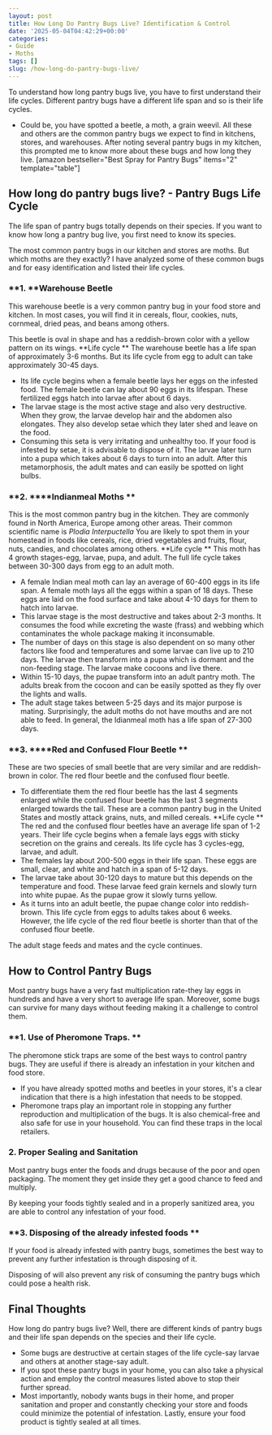 ```yaml
---
layout: post
title: How Long Do Pantry Bugs Live? Identification & Control
date: '2025-05-04T04:42:29+00:00'
categories:
- Guide
- Moths
tags: []
slug: /how-long-do-pantry-bugs-live/
---
```


To understand how long pantry bugs live, you have to first understand their life cycles. Different pantry bugs have a different life span and so is their life cycles.
- Could be, you have spotted a beetle, a moth, a grain weevil. All these and others are the common pantry bugs we expect to find in kitchens, stores, and warehouses.
After noting several pantry bugs in my kitchen, this prompted me to know more about these bugs and how long they live.
[amazon bestseller="Best Spray for Pantry Bugs" items="2" template="table"]
## How long do pantry bugs live? - Pantry Bugs Life Cycle
The life span of pantry bugs totally depends on their species. If you want to know how long a pantry bug live, you first need to know its species.

The most common pantry bugs in our kitchen and stores are moths. But which moths are they exactly? I have analyzed some of these common bugs and for easy identification and listed their life cycles.
### **1. ****Warehouse Beetle**
This warehouse beetle is a very common pantry bug in your food store and kitchen. In most cases, you will find it in cereals, flour, cookies, nuts, cornmeal, dried peas, and beans among others.

This beetle is oval in shape and has a reddish-brown color with a yellow pattern on its wings.
**Life cycle **
The warehouse beetle has a life span of approximately 3-6 months. But its life cycle from egg to adult can take approximately 30-45 days.
- Its life cycle begins when a female beetle lays her eggs on the infested food. The female beetle can lay about 90 eggs in its lifespan. These fertilized eggs hatch into larvae after about 6 days.
- The larvae stage is the most active stage and also very destructive. When they grow, the larvae develop hair and the abdomen also elongates. They also develop setae which they later shed and leave on the food.
- Consuming this seta is very irritating and unhealthy too. If your food is infested by setae, it is advisable to dispose of it.
The larvae later turn into a pupa which takes about 6 days to turn into an adult. After this metamorphosis, the adult mates and can easily be spotted on light bulbs.
### **2. ****Indianmeal Moths **
This is the most common pantry bug in the kitchen. They are commonly found in North America, Europe among other areas. Their common scientific name is
*Plodia Interpuctella*
You are likely to spot them in your homestead in foods like cereals, rice, dried vegetables and fruits, flour, nuts, candies, and chocolates among others.
**Life cycle **
This moth has 4 growth stages-egg, larvae, pupa, and adult. The full life cycle takes between 30-300 days from egg to an adult moth.
- A female Indian meal moth can lay an average of 60-400 eggs in its life span. A female moth lays all the eggs within a span of 18 days. These eggs are laid on the food surface and take about 4-10 days for them to hatch into larvae.
- This larvae stage is the most destructive and takes about 2-3 months. It consumes the food while excreting the waste (frass) and webbing which contaminates the whole package making it inconsumable.
- The number of days on this stage is also dependent on so many other factors like food and temperatures and some larvae can live up to 210 days.
The larvae then transform into a pupa which is dormant and the non-feeding stage. The larvae make cocoons and live there.
- Within 15-10 days, the pupae transform into an adult pantry moth. The adults break from the cocoon and can be easily spotted as they fly over the lights and walls.
- The adult stage takes between 5-25 days and its major purpose is mating. Surprisingly, the adult moths do not have mouths and are not able to feed.
In general, the Idianmeal moth has a life span of 27-300 days.
### **3. ****Red and Confused Flour Beetle **
These are two species of small beetle that are very similar and are reddish-brown in color. The red flour beetle and the confused flour beetle.
- To differentiate them the red flour beetle has the last 4 segments enlarged while the confused flour beetle has the last 3 segments enlarged towards the tail.
These are a common pantry bug in the United States and mostly attack grains, nuts, and milled cereals.
**Life cycle **
The red and the confused flour beetles have an average life span of 1-2 years. Their life cycle begins when a female lays eggs with sticky secretion on the grains and cereals. Its life cycle has 3 cycles-egg, larvae, and adult.
- The females lay about 200-500 eggs in their life span. These eggs are small, clear, and white and hatch in a span of 5-12 days.
- The larvae take about 30-120 days to mature but this depends on the temperature and food. These larvae feed grain kernels and slowly turn into white pupae. As the pupae grow it slowly turns yellow.
- As it turns into an adult beetle, the pupae change color into reddish-brown.
This life cycle from eggs to adults takes about 6 weeks. However, the life cycle of the red flour beetle is shorter than that of the confused flour beetle.

The adult stage feeds and mates and the cycle continues.
## How to Control Pantry Bugs
Most pantry bugs have a very fast multiplication rate-they lay eggs in hundreds and have a very short to average life span. Moreover, some bugs can survive for many days without feeding making it a challenge to control them.
### **1. Use of Pheromone Traps. **
The pheromone stick traps are some of the best ways to control pantry bugs. They are useful if there is already an infestation in your kitchen and food store.
- If you have already spotted moths and beetles in your stores, it's a clear indication that there is a high infestation that needs to be stopped.
- Pheromone traps play an important role in stopping any further reproduction and multiplication of the bugs.
It is also chemical-free and also safe for use in your household. You can find these traps in the local retailers.
### 2. Proper Sealing and Sanitation
Most pantry bugs enter the foods and drugs because of the poor and open packaging. The moment they get inside they get a good chance to feed and multiply.

By keeping your foods tightly sealed and in a properly sanitized area, you are able to control any infestation of your food.
### **3. Disposing of the already infested foods **
If your food is already infested with pantry bugs, sometimes the best way to prevent any further infestation is through disposing of it.

Disposing of will also prevent any risk of consuming the pantry bugs which could pose a health risk.
## Final Thoughts
How long do pantry bugs live? Well, there are different kinds of pantry bugs and their life span depends on the species and their life cycle.
- Some bugs are destructive at certain stages of the life cycle-say larvae and others at another stage-say adult.
- If you spot these pantry bugs in your home, you can also take a physical action and employ the control measures listed above to stop their further spread.
- Most importantly, nobody wants bugs in their home, and proper sanitation and proper and constantly checking your store and foods could minimize the potential of infestation.
Lastly, ensure your food product is tightly sealed at all times.
